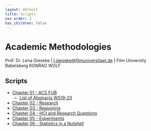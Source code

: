 ```yaml
---
layout: default
title: Scripts
nav_order: 3
has_children: false
---
```


# Academic Methodologies

Prof. Dr. Lena Gieseke \| l.gieseke@filmuniversitaet.de \| Film University Babelsberg KONRAD WOLF


## Scripts

* [Chapter 01 - ACS FUB](am_01_conference_script.md)
    * [List of Abstracts WS19-23](am_abstracts.md)
* [Chapter 02 - Research](am_02_research_script.md)
* [Chapter 03 - Reasoning](am_03_reasoning_script.md)
* [Chapter 04 - HCI and Research Questions](am_04_hci_script.md)
* [Chapter 05 - Experiments](am_05_experiments_script.md)
* [Chapter 06 - Statistics in a Nutshell](am_06_statistics_script.md)

<!-- 
* [Chapter 07 - Qualitative Research Methods and Analysis](am_07_qualitativeresearch_script.md)
* [Chapter 08 - Working With Literature](am_08_literature_script.md)
* [Chapter 09 - Writing](am_09_writing_script.md)
* [Chapter 10 - Publishing](am_10_publishing_script.md)
   -->
